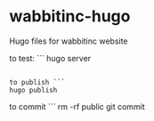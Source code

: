 # wabbitinc-hugo
Hugo files for wabbitinc website

to test: ```
hugo server
```

to publish ```
hugo publish
```

to commit ```
rm -rf public
git commit
```

